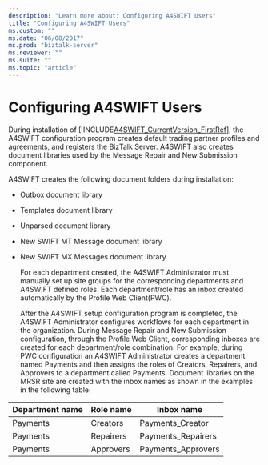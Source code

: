 ```yaml
---
description: "Learn more about: Configuring A4SWIFT Users"
title: "Configuring A4SWIFT Users"
ms.custom: ""
ms.date: "06/08/2017"
ms.prod: "biztalk-server"
ms.reviewer: ""
ms.suite: ""
ms.topic: "article"
---
```

# Configuring A4SWIFT Users
During installation of [!INCLUDE[A4SWIFT_CurrentVersion_FirstRef](../../includes/a4swift-currentversion-firstref-md.md)], the A4SWIFT configuration program creates default trading partner profiles and agreements, and registers the BizTalk Server. A4SWIFT also creates document libraries used by the Message Repair and New Submission component.  
  
 A4SWIFT creates the following document folders during installation:  
  
- Outbox document library  
  
- Templates document library  
  
- Unparsed document library  
  
- New SWIFT MT Message document library  
  
- New SWIFT MX Messages document library  
  
  For each department created, the A4SWIFT Administrator must manually set up site groups for the corresponding departments and A4SWIFT defined roles. Each department/role has an inbox created automatically by the Profile Web Client(PWC).  
  
  After the A4SWIFT setup configuration program is completed, the A4SWIFT Administrator configures workflows for each department in the organization. During Message Repair and New Submission configuration, through the Profile Web Client, corresponding inboxes are created for each department/role combination. For example, during PWC configuration an A4SWIFT Administrator creates a department named Payments and then assigns the roles of Creators, Repairers, and Approvers to a department called Payments. Document libraries on the MRSR site are created with the inbox names as shown in the examples in the following table:  
  
|Department name|Role name|Inbox name|  
|---------------------|---------------|----------------|  
|Payments|Creators|Payments_Creator|  
|Payments|Repairers|Payments_Repairers|  
|Payments|Approvers|Payments_Approvers|

